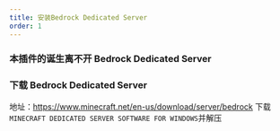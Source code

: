 ```yaml
---
title: 安装Bedrock Dedicated Server
order: 1
---
```


### 本插件的诞生离不开 Bedrock Dedicated Server

### 下载 Bedrock Dedicated Server

地址：https://www.minecraft.net/en-us/download/server/bedrock
下载`MINECRAFT DEDICATED SERVER SOFTWARE FOR WINDOWS`并解压
